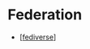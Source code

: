 # Federation

- [[fediverse]]


[//begin]: # "Autogenerated link references for markdown compatibility"
[fediverse]: fediverse "Fediverse"
[//end]: # "Autogenerated link references"